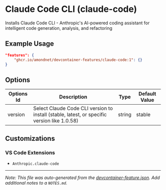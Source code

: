 
# Claude Code CLI (claude-code)

Installs Claude Code CLI - Anthropic's AI-powered coding assistant for intelligent code generation, analysis, and refactoring

## Example Usage

```json
"features": {
    "ghcr.io/amondnet/devcontainer-features/claude-code:1": {}
}
```

## Options

| Options Id | Description | Type | Default Value |
|-----|-----|-----|-----|
| version | Select Claude Code CLI version to install (stable, latest, or specific version like 1.0.58) | string | stable |

## Customizations

### VS Code Extensions

- `Anthropic.claude-code`



---

_Note: This file was auto-generated from the [devcontainer-feature.json](https://github.com/amondnet/devcontainer-features/blob/main/src/claude-code/devcontainer-feature.json).  Add additional notes to a `NOTES.md`._
